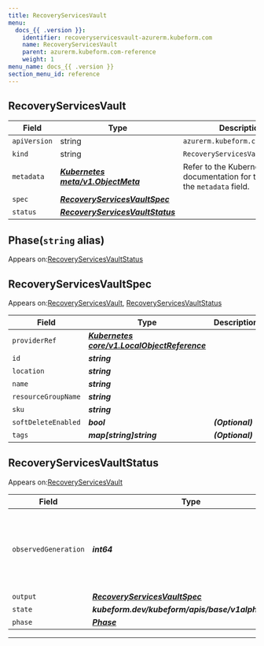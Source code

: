 ```yaml
---
title: RecoveryServicesVault
menu:
  docs_{{ .version }}:
    identifier: recoveryservicesvault-azurerm.kubeform.com
    name: RecoveryServicesVault
    parent: azurerm.kubeform.com-reference
    weight: 1
menu_name: docs_{{ .version }}
section_menu_id: reference
---
```


## RecoveryServicesVault
| Field | Type | Description |
| ------ | ----- | ----------- |
| `apiVersion` | string | `azurerm.kubeform.com/v1alpha1` |
|    `kind` | string | `RecoveryServicesVault` |
| `metadata` | ***[Kubernetes meta/v1.ObjectMeta](https://v1-18.docs.kubernetes.io/docs/reference/generated/kubernetes-api/v1.18/#objectmeta-v1-meta)***|Refer to the Kubernetes API documentation for the fields of the `metadata` field.|
| `spec` | ***[RecoveryServicesVaultSpec](#recoveryservicesvaultspec)***||
| `status` | ***[RecoveryServicesVaultStatus](#recoveryservicesvaultstatus)***||
## Phase(`string` alias)

Appears on:[RecoveryServicesVaultStatus](#recoveryservicesvaultstatus)

## RecoveryServicesVaultSpec

Appears on:[RecoveryServicesVault](#recoveryservicesvault), [RecoveryServicesVaultStatus](#recoveryservicesvaultstatus)

| Field | Type | Description |
| ------ | ----- | ----------- |
| `providerRef` | ***[Kubernetes core/v1.LocalObjectReference](https://v1-18.docs.kubernetes.io/docs/reference/generated/kubernetes-api/v1.18/#localobjectreference-v1-core)***||
| `id` | ***string***||
| `location` | ***string***||
| `name` | ***string***||
| `resourceGroupName` | ***string***||
| `sku` | ***string***||
| `softDeleteEnabled` | ***bool***| ***(Optional)*** |
| `tags` | ***map[string]string***| ***(Optional)*** |
## RecoveryServicesVaultStatus

Appears on:[RecoveryServicesVault](#recoveryservicesvault)

| Field | Type | Description |
| ------ | ----- | ----------- |
| `observedGeneration` | ***int64***| ***(Optional)*** Resource generation, which is updated on mutation by the API Server.|
| `output` | ***[RecoveryServicesVaultSpec](#recoveryservicesvaultspec)***| ***(Optional)*** |
| `state` | ***kubeform.dev/kubeform/apis/base/v1alpha1.State***| ***(Optional)*** |
| `phase` | ***[Phase](#phase)***| ***(Optional)*** |
---
